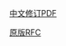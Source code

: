 [中文修订PDF](http://www.blogjava.net/Files/sunchaojin/http1.3.pdf)

[原版RFC](https://www.rfc-editor.org/rfc/rfc2616#:~:text=RFC%202616%20HTTP%2F1.1%20June%201999%20origin%20server%20,on%2C%20with%20%20possible%20translation%2C%20to%20other%20servers.)